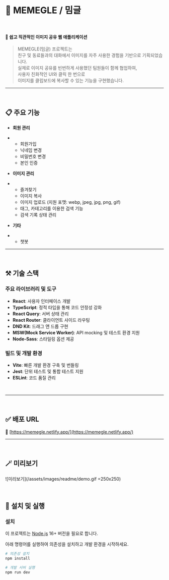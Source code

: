 
# 📍 MEMEGLE / 밈글
<br/>

####  🧸 쉽고 직관적인 이미지 공유 웹 애플리케이션

> MEMEGLE(밈글) 프로젝트는  
> 친구 및 동료들과의 대화에서 이미지를 자주 사용한 경험을 기반으로 기획되었습니다.  
> 실제로 이미지 공유를 빈번하게 사용했던 팀원들이 함께 협업하여,  
> 사용자 친화적인 UI와 클릭 한 번으로  
> 이미지를 클립보드에 복사할 수 있는 기능을 구현했습니다.

---

<br/>


## 📋  주요 기능

- **회원 관리**
- 
  - 회원가입
  - 닉네임 변경
  - 비밀번호 변경
  - 본인 인증

- **이미지 관리**
- 
  - 즐겨찾기
  - 이미지 복사
  - 이미지 업로드 (지원 포맷: webp, jpeg, jpg, png, gif)
  - 태그, 카테고리를 이용한 검색 기능
  - 검색 기록 상태 관리

- **기타**
- 
  - 챗봇



---

<br/>


## ⚒ 기술 스택 

### 주요 라이브러리 및 도구

- **React**: 사용자 인터페이스 개발
- **TypeScript**: 정적 타입을 통해 코드 안정성 강화
- **React Query**: 서버 상태 관리
- **React Router**: 클라이언트 사이드 라우팅
- **DND Kit**: 드래그 앤 드롭 구현
- **MSW(Mock Service Worker)**: API mocking 및 테스트 환경 지원
- **Node-Sass**: 스타일링 옵션 제공

### 빌드 및 개발 환경

- **Vite**: 빠른 개발 환경 구축 및 번들링
- **Jest**: 단위 테스트 및 통합 테스트 지원
- **ESLint**: 코드 품질 관리

<br/>

---

<br/>

## ✅ 배포 URL 

🔗 [https://memegle.netlify.app/](https://memegle.netlify.app/)



---
<br/>


## 🪄 미리보기
![미리보기](/assets/images/readme/demo.gif =250x250)



<br />


## 🎃 설치 및 실행

### 설치

이 프로젝트는 [Node.js](https://nodejs.org/) 16+ 버전을 필요로 합니다.  

아래 명령어를 실행하여 의존성을 설치하고 개발 환경을 시작하세요.




```bash
# 의존성 설치
npm install

# 개발 서버 실행
npm run dev

